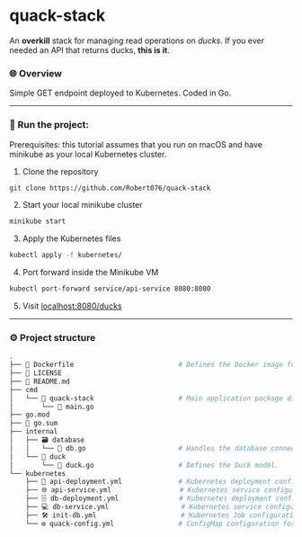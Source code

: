 # quack-stack
An **overkill** stack for managing read operations on *ducks*. If you ever needed an API that returns ducks, **this is it**.

### 🌐 Overview

Simple GET endpoint deployed to Kubernetes. Coded in Go.

---

### 🚀 Run the project:

Prerequisites: this tutorial assumes that you run on macOS and have minikube as your local Kubernetes cluster.

1. Clone the repository

```bash
git clone https://github.com/Robert076/quack-stack
```

2. Start your local minikube cluster

```bash
minikube start
```

3. Apply the Kubernetes files

```bash
kubectl apply -f kubernetes/
```

4. Port forward inside the Minikube VM

```bash
kubectl port-forward service/api-service 8080:8080
```

5. Visit [localhost:8080/ducks](http://localhost:8080/ducks)

---

### ⚙️ Project structure

```bash
.
├── 🐳 Dockerfile                          # Defines the Docker image for the application.
├── 📜 LICENSE                            
├── 📖 README.md                           
├── cmd                                     
│   └── 🦆 quack-stack                     # Main application package directory.
│       └── 🎯 main.go                     
├── go.mod                                  
├── 🔐 go.sum                              
├── internal                               
│   ├── 🗃️ database                        
│   │   └── 💾 db.go                       # Handles the database connection and querying logic.
│   └── 🦆 duck                            
│       └── 🦢 duck.go                     # Defines the Duck model.
└── kubernetes                           
    ├── 🚀 api-deployment.yml              # Kubernetes deployment configuration for the API service.
    ├── 🌐 api-service.yml                 # Kubernetes service configuration to expose the API to other pods or externally.
    ├── 🗄️ db-deployment.yml               # Kubernetes deployment configuration for the database service (PostgreSQL).
    ├── 💻 db-service.yml                  # Kubernetes service configuration to expose the database service to other pods.
    ├── 🛠️ init-db.yml                     # Kubernetes Job configuration to initialize the database schema and tables.
    └── ⚙️ quack-config.yml                # ConfigMap configuration for the application, storing environment variables.

```
